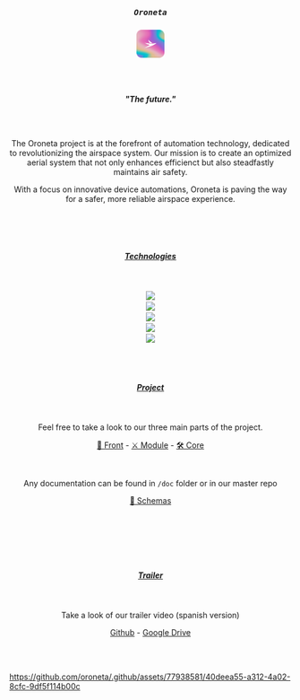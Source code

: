 <br><br>
<h5 align="center" style="font-family: monospace;">Oroneta</h5>
<p align="center">
    <img src="https://raw.githubusercontent.com/oroneta/.github/main/profile/rainbow_rounded.png" width="50px">
</p>
<br><br>

<!-- End Header -->

<p align="center">
    <b><i>"The future."</i></b>
</p>
<br><br>
<p align="center">
    The Oroneta project is at the forefront of automation technology, dedicated to revolutionizing the airspace system. Our mission is to create an optimized aerial system that not only enhances efficienct but also steadfastly maintains air safety.
</p>
<p align="center">
    With a focus on innovative device automations, Oroneta is paving the way for a safer, more reliable airspace experience.
</p>

<!-- End Description -->
<br><br><br>
<h5 align="center"><u>Technologies</u></h5>
<br>
<p align="center">
    <img src="https://skillicons.dev/icons?i=php,nodejs,py,c,cpp,flask,express" />
    <br>
    <img src="https://skillicons.dev/icons?i=typescript,react,sass,materialui,tailwind" />
    <br>
    <img src="https://skillicons.dev/icons?i=git,figma,docker,kubernetes" />
    <br>
    <img src="https://skillicons.dev/icons?i=mysql,mongodb,postgresql" />
    <br>
    <img src="https://skillicons.dev/icons?i=arduino" />
</p>

<!-- End Technologies -->
<br><br>
<h5 align="center"><u>Project</u></h5>
<br>
<p align="center">
    Feel free to take a look to our three main parts of the project.
</p>
<p align="center">
    <a href="https://github.com/oroneta/drone-front">🎨 Front</a> - <a href="https://github.com/oroneta/drone-module">⚔ Module</a> - <a href="https://github.com/oroneta/core-system">🛠 Core</a>
</p>
<br>
<p align="center">
    Any documentation can be found in <code>/doc</code> folder or in our master repo
</p>
<p align="center">
    <a href="https://github.com/oroneta/schemas">🧩 Schemas</a>
</p>
<br><br>

<br><br>
<h5 align="center"><u>Trailer</u></h5>
<br>
<p align="center">
    Take a look of our trailer video (spanish version)
</p>
<p align="center">
    <a href="https://github.com/oroneta/.github/profile/TrailerArtemisGithub.mp4">Github</a> - <a href="https://drive.google.com/file/d/10RzHZXpjCMhBqLJrFOGA_23dDZMI_NaN/view?usp=sharing">Google Drive</a>
</p>
<br><br>
<p align="center">


https://github.com/oroneta/.github/assets/77938581/40deea55-a312-4a02-8cfc-9df5f114b00c


</p>
<br><br><br><br><br>



